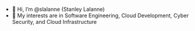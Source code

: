 - 👋 Hi, I’m @slalanne (Stanley Lalanne)
- 👀 My interests are in Software Engineering, Cloud Development, Cyber Security, and Cloud Infrastructure
<!---
- 🌱 I’m currently learning ...
- 💞️ I’m looking to collaborate on ...
- 📫 How to reach me ...
slalanne/slalanne is a ✨ special ✨ repository because its `README.md` (this file) appears on your GitHub profile.
You can click the Preview link to take a look at your changes.
--->
